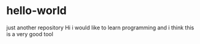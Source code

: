# hello-world
just another repository
Hi i would like to learn programming and i think this is a very good tool
